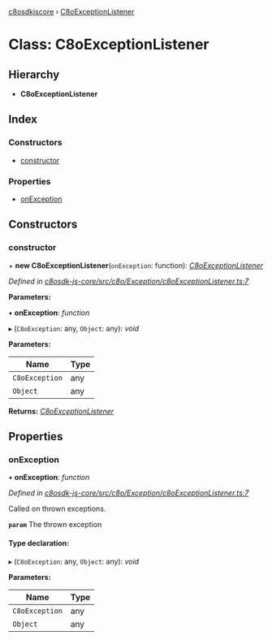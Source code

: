 [c8osdkjscore](../README.md) › [C8oExceptionListener](c8oexceptionlistener.md)

# Class: C8oExceptionListener

## Hierarchy

* **C8oExceptionListener**

## Index

### Constructors

* [constructor](c8oexceptionlistener.md#constructor)

### Properties

* [onException](c8oexceptionlistener.md#onexception)

## Constructors

###  constructor

\+ **new C8oExceptionListener**(`onException`: function): *[C8oExceptionListener](c8oexceptionlistener.md)*

*Defined in [c8osdk-js-core/src/c8o/Exception/c8oExceptionListener.ts:7](https://github.com/convertigo/c8osdk-angular/blob/653fcef/src/c8o/Exception/c8oExceptionListener.ts#L7)*

**Parameters:**

▪ **onException**: *function*

▸ (`C8oException`: any, `Object`: any): *void*

**Parameters:**

Name | Type |
------ | ------ |
`C8oException` | any |
`Object` | any |

**Returns:** *[C8oExceptionListener](c8oexceptionlistener.md)*

## Properties

###  onException

• **onException**: *function*

*Defined in [c8osdk-js-core/src/c8o/Exception/c8oExceptionListener.ts:7](https://github.com/convertigo/c8osdk-angular/blob/653fcef/src/c8o/Exception/c8oExceptionListener.ts#L7)*

Called on thrown exceptions.

**`param`** The thrown exception

#### Type declaration:

▸ (`C8oException`: any, `Object`: any): *void*

**Parameters:**

Name | Type |
------ | ------ |
`C8oException` | any |
`Object` | any |
